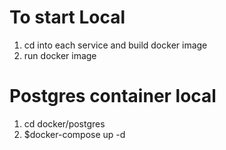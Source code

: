 # To start Local
1. cd into each service and build docker image
2. run docker image

# Postgres container local
1. cd docker/postgres
2. $docker-compose up -d
